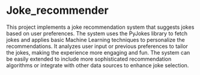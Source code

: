 # Joke_recommender
This project implements a joke recommendation system that suggests jokes based on user preferences. The system uses the PyJokes library to fetch jokes and applies basic Machine Learning techniques to personalize the recommendations. It analyzes user input or previous preferences to tailor the jokes, making the experience more engaging and fun. The system can be easily extended to include more sophisticated recommendation algorithms or integrate with other data sources to enhance joke selection.

